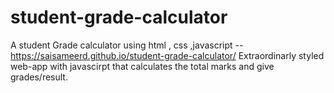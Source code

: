 # student-grade-calculator
A student Grade calculator using html , css ,javascript -- https://saisameerd.github.io/student-grade-calculator/
Extraordinarly styled web-app with javascirpt that calculates the total marks and give grades/result.
